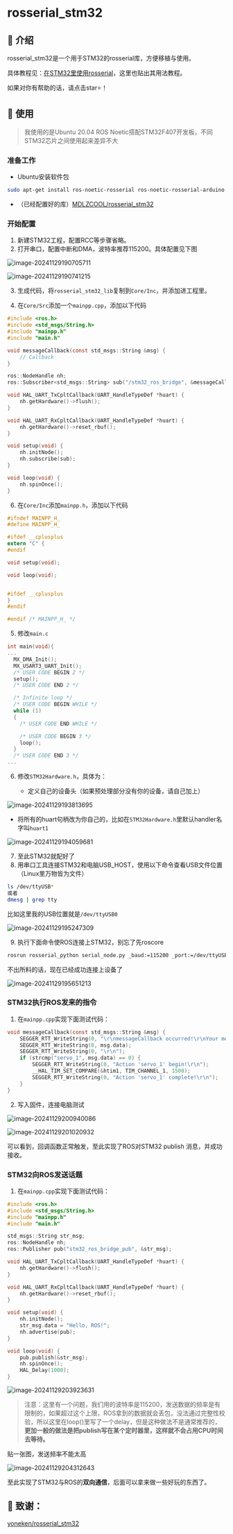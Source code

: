 # rosserial_stm32

## 📖 介绍

rosserial_stm32是一个用于STM32的rosserial库，方便移植与使用。

具体教程见：[在STM32里使用rosserial](https://mdlzcool.github.io/post/f3ad7b3e.html)，这里也贴出其用法教程。

如果对你有帮助的话，请点击star⭐！

## 🎉 使用

> 我使用的是Ubuntu 20.04 ROS Noetic搭配STM32F407开发板，不同STM32芯片之间使用起来差异不大

### 准备工作

- Ubuntu安装软件包

```bash
sudo apt-get install ros-noetic-rosserial ros-noetic-rosserial-arduino
```

- （已经配置好的库）[MDLZCOOL/rosserial_stm32](https://github.com/MDLZCOOL/rosserial_stm32)

### 开始配置

1. 新建STM32工程，配置RCC等步骤省略。
2. 打开串口，配置中断和DMA，波特率推荐115200。具体配置见下图

![image-20241129190705711](https://cdn.jsdelivr.net/gh/MDLZCOOL/blog-img/img/image-20241129190705711.png)

![image-20241129190741215](https://cdn.jsdelivr.net/gh/MDLZCOOL/blog-img/img/image-20241129190741215.png)

3. 生成代码，将`rosserial_stm32_lib`复制到`Core/Inc`，并添加进工程里。

4. 在`Core/Src`添加一个`mainpp.cpp`，添加以下代码

```c
#include <ros.h>
#include <std_msgs/String.h>
#include "mainpp.h"
#include "main.h"

void messageCallback(const std_msgs::String &msg) {
    // Callback
}

ros::NodeHandle nh;
ros::Subscriber<std_msgs::String> sub("/stm32_ros_bridge", &messageCallback);

void HAL_UART_TxCpltCallback(UART_HandleTypeDef *huart) {
    nh.getHardware()->flush();
}

void HAL_UART_RxCpltCallback(UART_HandleTypeDef *huart) {
    nh.getHardware()->reset_rbuf();
}

void setup(void) {
    nh.initNode();
    nh.subscribe(sub);
}

void loop(void) {
    nh.spinOnce();
}
```

6. 在`Core/Inc`添加`mainpp.h`，添加以下代码

```c
#ifndef MAINPP_H_
#define MAINPP_H_

#ifdef __cplusplus
extern "C" {
#endif

void setup(void);

void loop(void);


#ifdef __cplusplus
}
#endif

#endif /* MAINPP_H_ */
```

5. 修改`main.c`

```c
int main(void){
...
  MX_DMA_Init();
  MX_USART3_UART_Init();
  /* USER CODE BEGIN 2 */
  setup();
  /* USER CODE END 2 */

  /* Infinite loop */
  /* USER CODE BEGIN WHILE */
  while (1)
  {
    /* USER CODE END WHILE */

    /* USER CODE BEGIN 3 */
    loop();
  }
  /* USER CODE END 3 */
...

```

6. 修改`STM32Hardware.h`，具体为：

   - 定义自己的设备头（如果预处理部分没有你的设备，请自己加上）

![image-20241129193813695](https://cdn.jsdelivr.net/gh/MDLZCOOL/blog-img/img/image-20241129193813695.png)

   - 将所有的huart句柄改为你自己的，比如在`STM32Hardware.h`里默认handler名字叫`huart1`

![image-20241129194059681](https://cdn.jsdelivr.net/gh/MDLZCOOL/blog-img/img/image-20241129194059681.png)

7. 至此STM32就配好了
8. 用串口工具连接STM32和电脑USB_HOST，使用以下命令查看USB文件位置（Linux里万物皆为文件）

```bash
ls /dev/ttyUSB*
或者
dmesg | grep tty
```

比如这里我的USB位置就是`/dev/ttyUSB0`

![image-20241129195247309](https://cdn.jsdelivr.net/gh/MDLZCOOL/blog-img/img/image-20241129195247309.png)

9. 执行下面命令使ROS连接上STM32，别忘了先roscore

```bash
rosrun rosserial_python serial_node.py _baud:=115200 _port:=/dev/ttyUSB0
```

不出所料的话，现在已经成功连接上设备了

![image-20241129195651213](https://cdn.jsdelivr.net/gh/MDLZCOOL/blog-img/img/image-20241129195651213.png)

### STM32执行ROS发来的指令

1. 在`mainpp.cpp`实现下面测试代码：

```c
void messageCallback(const std_msgs::String &msg) {
    SEGGER_RTT_WriteString(0, "\r\nmessageCallback occurred!\r\nYour message is ");
    SEGGER_RTT_WriteString(0, msg.data);
    SEGGER_RTT_WriteString(0, "\r\n");
    if (strcmp("servo_1", msg.data) == 0) {
        SEGGER_RTT_WriteString(0, "Action 'servo_1' begin!\r\n");
        __HAL_TIM_SET_COMPARE(&htim1, TIM_CHANNEL_1, 1500);
        SEGGER_RTT_WriteString(0, "Action 'servo_1' complete!\r\n");
    }
}
```

2. 写入固件，连接电脑测试

![image-20241129200940086](https://cdn.jsdelivr.net/gh/MDLZCOOL/blog-img/img/image-20241129200940086.png)

![image-20241129201020932](https://cdn.jsdelivr.net/gh/MDLZCOOL/blog-img/img/image-20241129201020932.png)

可以看到，回调函数正常触发，至此实现了ROS对STM32 publish 消息，并成功接收。

### STM32向ROS发送话题

1. 在`mainpp.cpp`实现下面测试代码：

```c
#include <ros.h>
#include <std_msgs/String.h>
#include "mainpp.h"
#include "main.h"

std_msgs::String str_msg;
ros::NodeHandle nh;
ros::Publisher pub("stm32_ros_bridge_pub", &str_msg);

void HAL_UART_TxCpltCallback(UART_HandleTypeDef *huart) {
    nh.getHardware()->flush();
}

void HAL_UART_RxCpltCallback(UART_HandleTypeDef *huart) {
    nh.getHardware()->reset_rbuf();
}

void setup(void) {
    nh.initNode();
    str_msg.data = "Hello, ROS!";
    nh.advertise(pub);
}

void loop(void) {
    pub.publish(&str_msg);
    nh.spinOnce();
    HAL_Delay(1000);
}

```

![image-20241129203923631](https://cdn.jsdelivr.net/gh/MDLZCOOL/blog-img/img/image-20241129203923631.png)

> 注意：这里有一个问题，我们用的波特率是115200，发送数据的频率是有限制的，如果超过这个上限，ROS拿到的数据就会丢包，没法通过完整性校验，所以这里在loop()里写了一个delay，但是这种做法不是通常推荐的，**更加一般的做法是把publish写在某个定时器里，这样就不会占用CPU时间去等待。**

贴一张图，发送频率不能太高

![image-20241129204312643](https://cdn.jsdelivr.net/gh/MDLZCOOL/blog-img/img/image-20241129204312643.png)

至此实现了STM32与ROS的**双向通信**，后面可以拿来做一些好玩的东西了。

## 🤩 致谢：

[yoneken/rosserial_stm32](https://github.com/yoneken/rosserial_stm32)